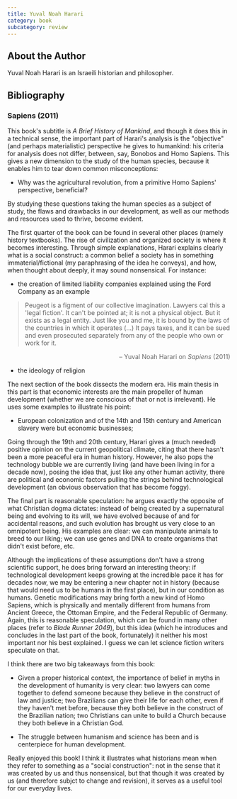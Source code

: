 ```yaml
---
title: Yuval Noah Harari
category: book
subcategory: review
---
```


## About the Author

Yuval Noah Harari is an Israeili historian and philosopher.


## Bibliography

### Sapiens (2011)
 This book's subtitle is *A Brief History of Mankind*, and though it does this in a technical sense, the important part of Harari's analysis is the "objective" (and perhaps materialistic) perspective he gives to humankind: his criteria for analysis does not differ, between, say, Bonobos and Homo Sapiens. This gives a new dimension to the study of the human species, because it enables him to tear down common misconceptions:

* Why was the agricultural revolution, from a primitive Homo Sapiens' perspective, beneficial?

By studying these questions taking the human species as a subject of study, the flaws and drawbacks in our development, as well as our methods and resources used to thrive, become evident.

The first quarter of the book can be found in several other places (namely history textbooks). The rise of civilization and organized society is where it becomes interesting. Through simple explanations, Harari explains clearly what is a social construct: a common belief a society has in something immaterial/fictional (my paraphrasing of the idea he conveys), and how, when thought about deeply, it may sound nonsensical. For instance:

* the creation of limited liability companies explained using the Ford Company as an example

> Peugeot is a figment of our collective imagination. Lawyers cal this a 'legal fiction'. It can't be pointed at; it is not a physical object. But it exists as a legal entity. Just like you and me, it is bound by the laws of the countries in which it operates (...) It pays taxes, and it can be sued and even prosecuted separately from any of the people who own or work for it.

<p style="color:#696969;text-align: right;">
&ndash; Yuval Noah Harari on <em>Sapiens</em> (2011)
</p>

* the ideology of religion


The next section of the book dissects the modern era. His main thesis in this part is that economic interests are the main propeller of human development (whether we are conscious of that or not is irrelevant). He uses some examples to illustrate his point:

* European colonization and of the 14th and 15th century and American slavery were but economic businesses;

Going through the 19th and 20th century, Harari gives a (much needed) positive opinion on the current geopolitical climate, citing that there hasn't been a more peaceful era in human history.  However, he also pops the technology bubble we are currently living (and have been living in for a decade now), posing the idea that, just like any other human activity, there are political and economic factors pulling the strings behind technological development (an obvious observation that has become foggy).

The final part is reasonable speculation: he argues exactly the opposite of what Christian dogma dictates: instead of being created by a supernatural being and evolving to its will, we have evolved because of and for accidental reasons, and such evolution has brought us very close to an omnipotent being. His examples are clear: we can manipulate animals to breed to our liking; we can use genes and DNA to create organisms that didn't exist before, etc.

Although the implications of these assumptions don't have a strong scientific support, he does bring forward an interesting theory: if technological development keeps growing at the incredible pace it has for decades now, we may be entering a new chapter not in history (because that would need us to be humans in the first place), but in our condition as humans. Genetic modifications may bring forth a new kind of Homo Sapiens, which is physically and mentally different from humans from Ancient Greece, the Ottoman Empire, and the Federal Republic of Germany. Again, this is reasonable speculation, which can be found in many other places (refer to *Blade Runner 2049*), but this idea (which he introduces and concludes in the last part of the book, fortunately) it neither his most important nor his best explained. I guess we can let science fiction writers speculate on that.

I think there are two big takeaways from this book:

* Given a proper historical context, the importance of  belief in myths in the development of humanity is very clear: two lawyers can come together to defend someone because they believe in the construct of law and justice; two Brazilians can give their life for each other, even if they haven't met before, because they both believe in the construct of the Brazilian nation; two Christians can unite to build a Church because they both believe in a Christian God.

* The struggle between humanism and science has been and is centerpiece for human development.

<!-- &nbsp; -->

Really enjoyed this book! I think it illustrates what historians mean when they refer to something as a "social construction": not in the sense that it was created by us and thus nonsensical, but that though it was created by us (and therefore subjct to change and revision), it serves as a useful tool for our everyday lives.
